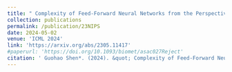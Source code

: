 ```yaml
---
title: " Complexity of Feed-Forward Neural Networks from the Perspective of Functional Equivalence"
collection: publications
permalink: /publication/23NIPS
date: 2024-05-02
venue: 'ICML 2024'
link: 'https://arxiv.org/abs/2305.11417'
#paperurl: 'https://doi.org/10.1093/biomet/asac027Reject'
citation: ' Guohao Shen*. (2024). &quot; Complexity of Feed-Forward Neural Networks from the Perspective of Functional Equivalence. &quot; Accepted by <i> International Conference on Machine Learning 2024.</i>'
---
```

